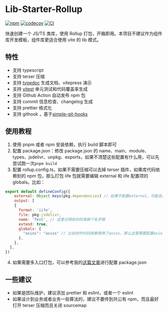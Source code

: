 # Lib-Starter-Rollup

[![npm](https://img.shields.io/npm/v/lib-starter-rollup1/latest)](https://www.npmjs.com/package/lib-starter-rollup1)
[![codecov](https://codecov.io/gh/Wyatex/Lib-Starter-Rollup/branch/master/graph/badge.svg?token=8GQVJ21GMP)](https://codecov.io/gh/Wyatex/Lib-Starter-Rollup)
[![CI](https://github.com/Wyatex/Lib-Starter-Rollup/actions/workflows/main.yml/badge.svg)](https://github.com/Wyatex/Lib-Starter-Rollup/actions/workflows/main.yml)

快速创建一个 JS/TS 类库，使用 Rollup 打包，开箱即用。本项目不建议作为组件库开发模板，组件库更适合使用 vite 的 lib 模式。

## 特性

- 支持 typescript
- 支持 terser 压缩
- 支持 [typedoc](https://github.com/TypeStrong/typedoc) 生成文档、vitepress 演示
- 支持 [vitest](https://github.com/vitest-dev/vitest) 单元测试和代码覆盖率生成
- 支持 Github Action 自动发布 npm 包
- 支持 commit 信息检查、changelog 生成
- 支持 prettier 格式化
- 支持 githook ，基于[simple-git-hooks](https://github.com/toplenboren/simple-git-hooks)

## 使用教程

1. 使用 pnpm 或者 npm 安装依赖，执行 build 脚本即可
2. 配置 package.json：修改 package.json 的 name、main、module、types、jsdelivr、unpkg、exports，如果不清楚这些配置有什么用，可以先尝试跑一次`pnpm build`
3. 配置 rollup.config.ts，如果不需要压缩可以去掉 terser 插件，如果库代码依赖别的 npm 包，那么打包 iife 包就需要编辑 external 和 iife 配置项的 globals。比如：

```js
export default defineConfig({
    external: Object.keys(pkg.dependencies) // 如果不配置external，可能会把其他包代码打包进产物
    output: [
    {
      format: 'iife',
      file: pkg.jsdelivr,
      name: 'Test', // 这里记得给你的库换个名字哦
      extend: true,
      globals: {
        "axios": "axios" // 比如你的代码依赖使用了axios，那么这里需要配置axios，而且网页需要先加载axios再加载你的库
      },
    },
  ],
})
```

4. 如果需要多入口打包，可以参考我的[这篇文章](https://wyatex.work/%E5%89%8D%E7%AB%AF/%E5%89%8D%E7%AB%AF%E6%89%93%E5%8C%85%EF%BC%9Atsup/#%E9%85%8D%E7%BD%AE-package-json)进行配置 package.json

## 一些建议

- 如果是团队维护，建议添加 prettier 和 eslint，或者一个 eslint
- 如果设计到业务或者业务一些算法的，建议不要传到共公有 npm，而且最好打开 terser 压缩而且关闭 sourcemap
